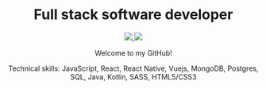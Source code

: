 <!-- ![Jchips banner](jchips-banner.gif) -->

<h1 align="center">Full stack software developer</h1>

<p align="center">
  <a href="https://www.linkedin.com/in/jelanirr/" target="_blank">
    <img src="https://img.icons8.com/fluency/48/linkedin.png" />
  </a>
  <a href="mailto: jelanirr@gmail.com" target="_blank">
    <img src="https://img.icons8.com/fluency/48/gmail-new.png" />
  </a>
</p>

<p align="center">Welcome to my GitHub!</p>

<p align="center">Technical skills: JavaScript, React, React Native, Vuejs, MongoDB, Postgres, SQL, Java, Kotlin, SASS, HTML5/CSS3</p><br>
